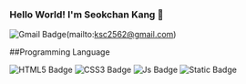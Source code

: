 ### Hello World! I'm Seokchan Kang 👋

![Gmail Badge](https://img.shields.io/badge/ksc2562@gmail.com-c14438?style=flat-square&logo=Gmail&logoColor=white&link=mailto:ksc2562@gmail.com)(mailto:ksc2562@gmail.com)



##Programming Language 

![HTML5 Badge](https://img.shields.io/badge/HTML5-E34F26?style=flat-square&logo=HTML5&logoColor=white)
![CSS3 Badge](https://img.shields.io/badge/CSS3-1572B6?style=flat-square&logo=CSS3&logoColor=white)
![Js Badge](https://img.shields.io/badge/JavaScript-F7DF1E?style=flat-square&logo=javascript&logoColor=black)
![Static Badge](https://img.shields.io/badge/Spring-6DB33F?style=flat-square&logo=Spring&logoColor=white)



<!--
**Razzvill/Razzvill** is a ✨ _special_ ✨ repository because its `README.md` (this file) appears on your GitHub profile.

Here are some ideas to get you started:

- 🔭 I’m currently working on ...
- 🌱 I’m currently learning ...
- 👯 I’m looking to collaborate on ...
- 🤔 I’m looking for help with ...
- 💬 Ask me about ...
- 📫 How to reach me: ...
- 😄 Pronouns: ...
- ⚡ Fun fact: ...
-->
